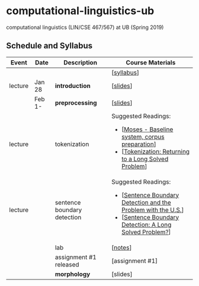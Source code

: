 # computational-linguistics-ub
computational linguistics (LIN/CSE 467/567) at UB (Spring 2019)


## Schedule and Syllabus 
|Event	| Date |	Description	 |Course Materials |
| ------ | ------ | ------ | ------  |
| |  |  | [[syllabus](https://www.overleaf.com/read/bbydmnwkznyj)] |
|lecture | Jan 28 | **introduction** | [[slides](https://www.overleaf.com/read/pntxnvrkknxk)]|
| |Feb 1- | **preprocessing** | [[slides](https://www.overleaf.com/read/qfxnzgqgyyfn)] |
|lecture |  | tokenization | Suggested Readings:  <ul><li>[[Moses - Baseline system, corpus preparation](http://www.statmt.org/moses/?n=Moses.Baseline)]</li><li>[[Tokenization: Returning to a Long Solved Problem](http://aclweb.org/anthology/P/P12/P12-2074.pdf)]</li></ul> |
|lecture|  | sentence boundary detection | Suggested Readings:  <ul><li>[[Sentence Boundary Detection and the Problem with the U.S.](http://aclweb.org/anthology/N/N09/N09-2061.pdf)]</li><li>[[Sentence Boundary Detection: A Long Solved Problem?](http://aclweb.org/anthology/C/C12/C12-2096.pdf)]</li></ul> |
||  | lab | [[notes](https://www.overleaf.com/read/bdhbzbfdbmxh)] |
||  | assignment #1 released	 | [assignment #1] |
| |  | **morphology** | [slides] |

